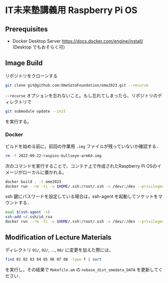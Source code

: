 # IT未来塾講義用 Raspberry Pi OS
## Prerequisites
- Docker Desktop Server https://docs.docker.com/engine/install/ (Desktop でもおそらく可)

## Image Build
リポジトリをクローンする

```bash
git clone git@github.com:OmeSatoFoundation/ome2023.git --recurse
```

`--recurse` オプションを忘れないこと。もし忘れてしまったら、リポジトリのディレクトリで

```bash
git submodule update --init
```

を実行する。

### Docker
ビルドを始める前に，前回の作業用 `.img` ファイルが残っていないか確認する．

```bash
rm -f 2022-09-22-raspios-bullseye-arm64.img
```

次のコマンドを実行することで、コンテナ上で作成されたRaspberry Pi OSのイメージがローカルに置かれる。

```bash 
docker build . -t ome2023
docker run --rm -ti -v $HOME/.ssh:/root/.ssh -v /dev/:/dev --privileged -v $(pwd):/work --workdir=/work ome2023 sh -c 'aclocal -I m4 && automake -a -c && autoconf && ./configure --build=x86_64-linux-gnu --host=aarch64-linux-gnu --prefix=/usr/local && make -j6 && ./contrib/scripts/install.bash'
```

ssh 鍵にパスワードを設定している場合は，ssh-agent を起動してソケットをマウントする．

```bash
eval $(ssh-agent -s)
ssh-add ~/.ssh/id_rsa
docker run --rm -ti -v $HOME/.ssh:/root/.ssh -v /dev/:/dev --privileged -v $(pwd):/work -v --workfdir=/work -v $SSH_AUTH_SOCK:/ssh-agent -e SSH_AUTH_SOCK=/ssh-agent ome2023 sh -c 'aclocal -I m4 && automake -a -c && autoconf && ./configure --build=x86_64-linux-gnu --host=aarch64-linux-gnu --prefix=/usr/local && make -j6 && ./contrib/scripts/install.bash'
```


## Modification of Lecture Materials
ディレクトリ `01/`, `02/`, ..., `08/` に変更を加えた際には，

```bash
find 01 02 03 04 05 06 07 08 -type f | sort
```

を実行し，その結果で `Makefile.am` の `nobase_dist_omedata_DATA` を更新してください．
